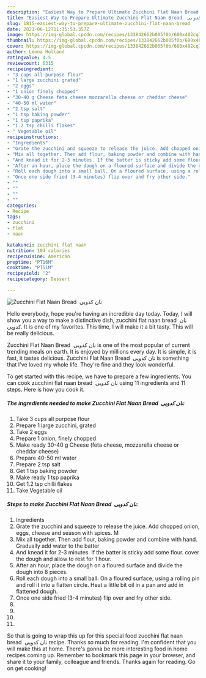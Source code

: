 ```yaml
---
description: "Easiest Way to Prepare Ultimate Zucchini Flat Naan Bread  نان کدویی"
title: "Easiest Way to Prepare Ultimate Zucchini Flat Naan Bread  نان کدویی"
slug: 1815-easiest-way-to-prepare-ultimate-zucchini-flat-naan-bread
date: 2021-06-12T11:35:53.357Z
image: https://img-global.cpcdn.com/recipes/133842662b005f0b/680x482cq70/zucchini-flat-naan-bread-نان-کدویی-recipe-main-photo.jpg
thumbnail: https://img-global.cpcdn.com/recipes/133842662b005f0b/680x482cq70/zucchini-flat-naan-bread-نان-کدویی-recipe-main-photo.jpg
cover: https://img-global.cpcdn.com/recipes/133842662b005f0b/680x482cq70/zucchini-flat-naan-bread-نان-کدویی-recipe-main-photo.jpg
author: Leona Holland
ratingvalue: 4.5
reviewcount: 6315
recipeingredient:
- "3 cups all purpose flour"
- "1 large zucchini grated"
- "2 eggs"
- "1 onion finely chopped"
- "30-40 g Cheese feta cheese mozzarella cheese or cheddar cheese"
- "40-50 ml water"
- "2 tsp salt"
- "1 tsp baking powder"
- "1 tsp paprika"
- "1.2 tsp chilli flakes"
- " Vegetable oil"
recipeinstructions:
- "Ingredients"
- "Grate the zucchini and squeeze to release the juice. Add chopped onion, eggs, cheese and season with spices. M"
- "Mix all together. Then add flour, baking powder and combine with hand. Gradually add water to the batter"
- "And knead it for 2-3 minutes. If the batter is sticky add some flour. cover the dough and allow to rest for 1 hour."
- "After an hour, place the dough on a floured surface and divide the dough into 8 pieces."
- "Roll each dough into a small ball. On a floured surface, using a rolling pin and roll it into a flatten circle. Heat a little bit oil in a pan and add in flattened dough."
- "Once one side fried (3-4 minutes) flip over and fry other side."
- ""
- ""
- ""
- ""
categories:
- Recipe
tags:
- zucchini
- flat
- naan

katakunci: zucchini flat naan 
nutrition: 104 calories
recipecuisine: American
preptime: "PT16M"
cooktime: "PT51M"
recipeyield: "2"
recipecategory: Dessert

---
```



![Zucchini Flat Naan Bread  نان کدویی](https://img-global.cpcdn.com/recipes/133842662b005f0b/680x482cq70/zucchini-flat-naan-bread-نان-کدویی-recipe-main-photo.jpg)

Hello everybody, hope you're having an incredible day today. Today, I will show you a way to make a distinctive dish, zucchini flat naan bread  نان کدویی. It is one of my favorites. This time, I will make it a bit tasty. This will be really delicious.

Zucchini Flat Naan Bread  نان کدویی is one of the most popular of current trending meals on earth. It is enjoyed by millions every day. It is simple, it is fast, it tastes delicious. Zucchini Flat Naan Bread  نان کدویی is something that I've loved my whole life. They're fine and they look wonderful.




To get started with this recipe, we have to prepare a few ingredients. You can cook zucchini flat naan bread  نان کدویی using 11 ingredients and 11 steps. Here is how you cook it.

<!--inarticleads1-->

##### The ingredients needed to make Zucchini Flat Naan Bread  نان کدویی:

1. Take 3 cups all purpose flour
1. Prepare 1 large zucchini, grated
1. Take 2 eggs
1. Prepare 1 onion, finely chopped
1. Make ready 30-40 g Cheese (feta cheese, mozzarella cheese or cheddar cheese)
1. Prepare 40-50 ml water
1. Prepare 2 tsp salt
1. Get 1 tsp baking powder
1. Make ready 1 tsp paprika
1. Get 1.2 tsp chilli flakes
1. Take  Vegetable oil




<!--inarticleads2-->

##### Steps to make Zucchini Flat Naan Bread  نان کدویی:

1. Ingredients
1. Grate the zucchini and squeeze to release the juice. Add chopped onion, eggs, cheese and season with spices. M
1. Mix all together. Then add flour, baking powder and combine with hand. Gradually add water to the batter
1. And knead it for 2-3 minutes. If the batter is sticky add some flour. cover the dough and allow to rest for 1 hour.
1. After an hour, place the dough on a floured surface and divide the dough into 8 pieces.
1. Roll each dough into a small ball. On a floured surface, using a rolling pin and roll it into a flatten circle. Heat a little bit oil in a pan and add in flattened dough.
1. Once one side fried (3-4 minutes) flip over and fry other side.
1. 
1. 
1. 
1. 




So that is going to wrap this up for this special food zucchini flat naan bread  نان کدویی recipe. Thanks so much for reading. I'm confident that you will make this at home. There's gonna be more interesting food in home recipes coming up. Remember to bookmark this page in your browser, and share it to your family, colleague and friends. Thanks again for reading. Go on get cooking!
